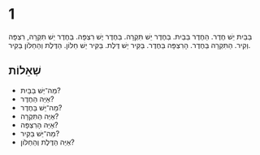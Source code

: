# 1

בַּבַּיִת יֵשׁ חֶדֶר.
הַחֶדֶר בַּבַּיִת.
בַּחֶדֶר יֵשׁ תִּקְרָה.
בַּחֶדֶר יֶשׁ רִצְפָּה.
בַּחֶדֶר יֵשׁ תִּקְרָה, רִצְפָּה וְקִיר.
הַתִּקְרָה בַּחֶדֶר.
הָרִצְפָּה בַּחֶדֶר.
בַּקִּיר יֵשׁ דֶּלֶת.
בַּקִּיר יֵשׁ חַלּוֹן.
הַדֶּלֶת וְהַחַלּוֹן בַּקִּיר.

## שְׁאֵלוֹת

- מַה־יֵּשׁ בַּבַּיִת?
- אַיֵּה הַחֶדֶר?
- מַה־יֵּשׁ בַּחֶדֶר?
- אַיֵּה הַתִּקְרָה?
- אַיֵּה הָרִצְפָּה?
- מַה־יֵּשׁ בַּקִּיר?
- אַיֵּה הַדֶּלֶת וְהַחַלּוֹן?
